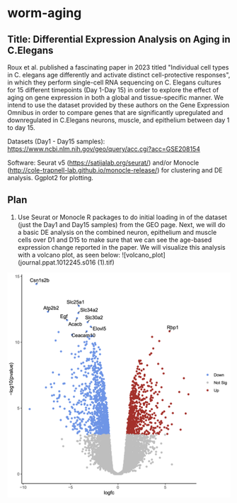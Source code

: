 # worm-aging



## Title: Differential Expression Analysis on Aging in C.Elegans 

Roux et al. published a fascinating paper in 2023 titled "Individual cell types in C. elegans age differently and activate distinct cell-protective responses", in which they perform single-cell RNA sequencing on C. Elegans cultures for 15 different timepoints (Day 1-Day 15) in order to explore the effect of aging on gene expression in both a global and tissue-specific manner. We intend to use the dataset provided by these authors on the Gene Expression Omnibus in order to compare genes that are significantly upregulated and downregulated in C.Elegans neurons, muscle, and epithelium between day 1 to day 15. 

Datasets (Day1 - Day15 samples): https://www.ncbi.nlm.nih.gov/geo/query/acc.cgi?acc=GSE208154

Software: Seurat v5 (https://satijalab.org/seurat/) and/or Monocle (http://cole-trapnell-lab.github.io/monocle-release/) for clustering and DE analysis. Ggplot2 for plotting. 

## Plan
1. Use Seurat or Monocle R packages to do initial loading in of the dataset (just the Day1 and Day15 samples) from the GEO page. Next, we will do a basic DE analysis on the combined neuron, epithelium and muscle cells over D1 and D15 to make sure that we can see the age-based expression change reported in the paper. We will visualize this analysis with a volcano plot, as seen below: 
![volcano_plot](journal.ppat.1012245.s016 (1).tif)

![upset_plot](image.png)